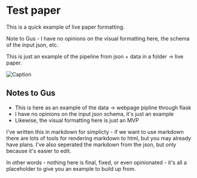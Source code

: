# Test paper
This is a quick example of live paper formatting.

Note to Gus - I have no opinions on the visual formatting here, the schema of the input json, etc.

This is just an example of the pipeline from json + data in a folder -> live paper.

![Caption](test_image.png)

## Notes to Gus
* This is here as an example of the data -> webpage pipline through flask
* I have no opinions on the input json schema, it's just an example
* Likewise, the visual formatting here is just an MVP 

I've written this in markdown for simplicty - if we want to use markdown there are lots of tools for rendering markdown to html, but you may already have plans. I've also seperated the markdown from the json, but only because it's easier to edit.

In other words - nothing here is final, fixed, or even opinionated - it's all a placeholder to give you an example to build up from.